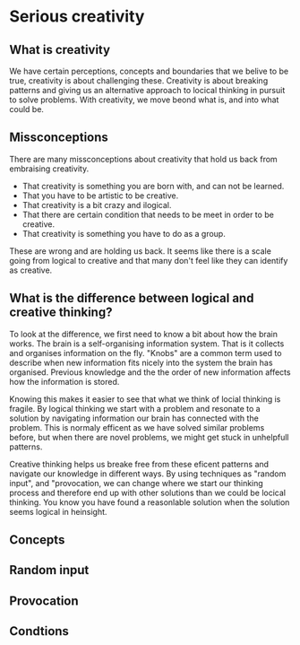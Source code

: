 # Serious creativity

## What is creativity
We have certain perceptions, concepts and boundaries that we belive to be true, 
creativity is about challenging these. Creativity is about breaking patterns and giving us an alternative 
approach to locical thinking in pursuit to solve problems. With creativity, we move beond
what is, and into what could be. 

## Missconceptions
There are many missconceptions about creativity that hold us back from embraising creativity.
- That creativity is something you are born with, and can not be learned. 
- That you have to be artistic to be creative. 
- That creativity is a bit crazy and ilogical. 
- That there are certain condition that needs to be meet in order to be creative.
- That creativity is something you have to do as a group.

These are wrong and are holding us back. It seems like there is a scale going from logical to creative
and that many don't feel like they can identify as creative. 


## What is the difference between logical and creative thinking?
To look at the difference, we first need to  know a bit about how the brain works. 
The brain is a self-organising information system. That is it collects and organises 
information on the fly. "Knobs" are a common term used to describe when new information
fits nicely into the system the brain has organised. Previous knowledge and
the the order of new information affects how the information is stored.

Knowing this makes it easier to see that what we think of locial thinking is fragile. By logical thinking
we start with a problem and resonate to a solution by navigating information our brain has connected with the problem.
This is normaly efficent as we have solved similar problems before, but when there are novel problems,
we might get stuck in unhelpfull patterns. 

Creative thinking helps us breake free from these eficent patterns and navigate our knowledge in different ways.
By using techniques as "random input", and "provocation, we can change where we start our thinking process and 
therefore end up with other solutions than we could be locical thinking. You know you have found
a reasonlable solution when the solution seems logical in heinsight. 

## Concepts

## Random input

## Provocation

## Condtions
